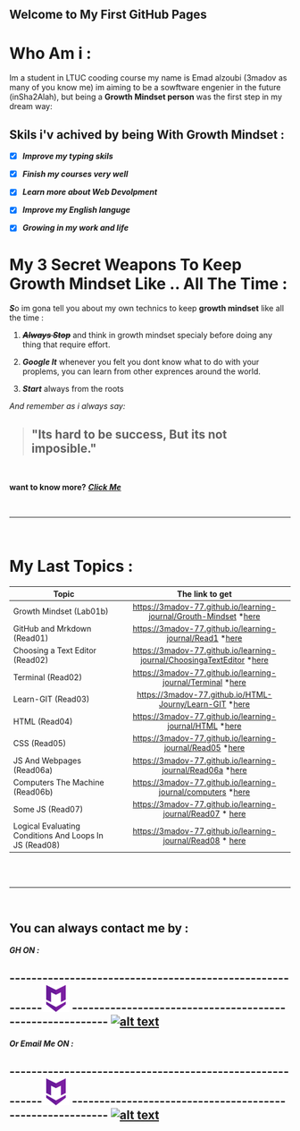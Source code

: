 ## Welcome to My First GitHub Pages

# Who Am i :

Im a student in LTUC cooding course my name is Emad alzoubi (3madov as many of you know me)
im aiming to be a sowftware engenier in the future (inSha2Alah), but being a **Growth Mindset person** was the first step in my dream way:

## Skils i'v achived by being With **Growth Mindset** :

- [x] ***Improve my typing skils***
- [x] ***Finish my courses very well***
- [x] ***Learn more about Web Devolpment***
- [x] ***Improve my English languge***
- [x] ***Growing in my work and life***


# My 3 Secret Weapons To Keep **Growth Mindset** Like ..  All The Time :

***S***o im gona tell you about my own technics to keep **growth mindset** like all the time :
1. ~~***Always Stop***~~ and think in growth mindset specialy before doing any thing that require effort.

2. ***Google It*** whenever you felt you dont know what to do with your proplems, you can learn from other exprences around the world.

3. ***Start*** always from the roots


*And remember as i always say:*
>## "Its hard to be success, But its not imposible."

<br>

 **want to know more?** 
 ***[Click Me](https://3madov-77.github.io/side-projects/Me/index.html)***
 
 <br>
 <hr>
 <br>
 
# My Last Topics :
 
|           Topic                |                          The link to get                         |
| ------------------------------ |:----------------------------------------------------------------:|
|      Growth Mindset (Lab01b)    | https://3madov-77.github.io/learning-journal/Grouth-Mindset   *[here](https://3madov-77.github.io/learning-journal/Grouth-Mindset)      |
|      GitHub and Mrkdown (Read01)                 | https://3madov-77.github.io/learning-journal/Read1  *[here](https://3madov-77.github.io/learning-journal/Read1)               |
| Choosing a Text Editor (Read02) | https://3madov-77.github.io/learning-journal/ChoosingaTextEditor  *[here](https://3madov-77.github.io/learning-journal/ChoosingaTextEditor) |
|       Terminal (Read02)         | https://3madov-77.github.io/learning-journal/Terminal *[here](https://3madov-77.github.io/learning-journal/Terminal)            |
|Learn-GIT (Read03) | https://3madov-77.github.io/HTML-Journy/Learn-GIT *[here](https://3madov-77.github.io/HTML-Journy/Learn-GIT) |
|       HTML (Read04)         | https://3madov-77.github.io/learning-journal/HTML *[here](https://3madov-77.github.io/learning-journal/HTML)            |
| CSS (Read05) | https://3madov-77.github.io/learning-journal/Read05 *[here](https://3madov-77.github.io/learning-journal/Read05) |
| JS And Webpages (Read06a) | https://3madov-77.github.io/learning-journal/Read06a *[here](https://3madov-77.github.io/learning-journal/Read06a)|
Computers The Machine (Read06b)| https://3madov-77.github.io/learning-journal/computers *[here](https://3madov-77.github.io/learning-journal/computers)|
| Some JS (Read07)| https://3madov-77.github.io/learning-journal/Read07 * [here](https://3madov-77.github.io/learning-journal/Read07)|
|Logical Evaluating Conditions And Loops In JS (Read08)| https://3madov-77.github.io/learning-journal/Read08 * [here](https://3madov-77.github.io/learning-journal/Read08)|

<br>
<br>
<hr>
<br>

## You can always contact me by :

 ***GH  ON :***

  ---------------------------------------------------------![logo](https://github.com/adam-p/markdown-here/raw/master/src/common/images/icon48.png "Conact me" )  ---------------------------------------------------------
[![alt text](https://github.githubassets.com/images/modules/logos_page/GitHub-Mark.png "Click ME" )](https://github.com/3madov-77)
 ----------------------------------------------------------------------------------------------------------------------------

***Or Email Me ON :***

 ---------------------------------------------------------![logo](https://github.com/adam-p/markdown-here/raw/master/src/common/images/icon48.png "Conact me") ---------------------------------------------------------
[![alt text](https://upload.wikimedia.org/wikipedia/commons/4/4e/Gmail_Icon.png "Click ME")](Emadzxy7@gmail.com)
 ----------------------------------------------------------------------------------------------------------------------------


